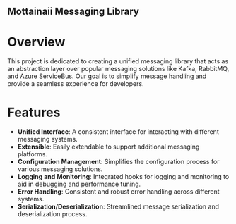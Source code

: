 ## Mottainaii Messaging Library

# Overview
This project is dedicated to creating a unified messaging library that acts as an abstraction layer over popular messaging solutions like Kafka, RabbitMQ, and Azure ServiceBus. Our goal is to simplify message handling and provide a seamless experience for developers.

# Features
- **Unified Interface**: A consistent interface for interacting with different messaging systems.
- **Extensible**: Easily extendable to support additional messaging platforms.
- **Configuration Management**: Simplifies the configuration process for various messaging solutions.
- **Logging and Monitoring**: Integrated hooks for logging and monitoring to aid in debugging and performance tuning.
- **Error Handling**: Consistent and robust error handling across different systems.
- **Serialization/Deserialization**: Streamlined message serialization and deserialization process.
